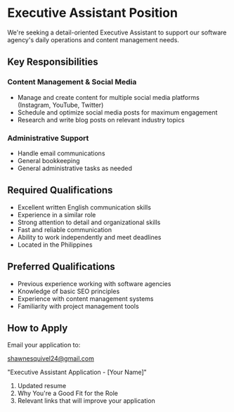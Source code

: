 # Executive Assistant Position

We're seeking a detail-oriented Executive Assistant to support our software agency's daily operations and content management needs.

## Key Responsibilities

### Content Management & Social Media

- Manage and create content for multiple social media platforms (Instagram, YouTube, Twitter)
- Schedule and optimize social media posts for maximum engagement
- Research and write blog posts on relevant industry topics

### Administrative Support

- Handle email communications
- General bookkeeping
- General administrative tasks as needed

## Required Qualifications

- Excellent written English communication skills
- Experience in a similar role
- Strong attention to detail and organizational skills
- Fast and reliable communication
- Ability to work independently and meet deadlines
- Located in the Philippines

## Preferred Qualifications

- Previous experience working with software agencies
- Knowledge of basic SEO principles
- Experience with content management systems
- Familiarity with project management tools

## How to Apply

Email your application to:

shawnesquivel24@gmail.com

"Executive Assistant Application - [Your Name]"

1. Updated resume
2. Why You're a Good Fit for the Role
3. Relevant links that will improve your application
